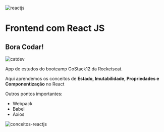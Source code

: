 ﻿![reactjs](https://blog.dankicode.com/wp-content/uploads/2019/07/o-que-e%CC%81-react-js.png)

# Frontend com React JS



## Bora Codar!
![catdev](https://media1.giphy.com/media/LmNwrBhejkK9EFP504/200w.webp?cid=ecf05e4735bf5c818c6027f7275c3985ddf4a86388252264&rid=200w.webp)


App de estudos do bootcamp GoStack12 da Rocketseat.

Aqui aprendemos os conceitos de **Estado, Imutabilidade, Propriedades e Componentização** no React

Outros pontos importantes:

 - Webpack
 - Babel
 - Axios

![conceitos-reactjs](https://i.imgur.com/tL7kWIB.gif)

